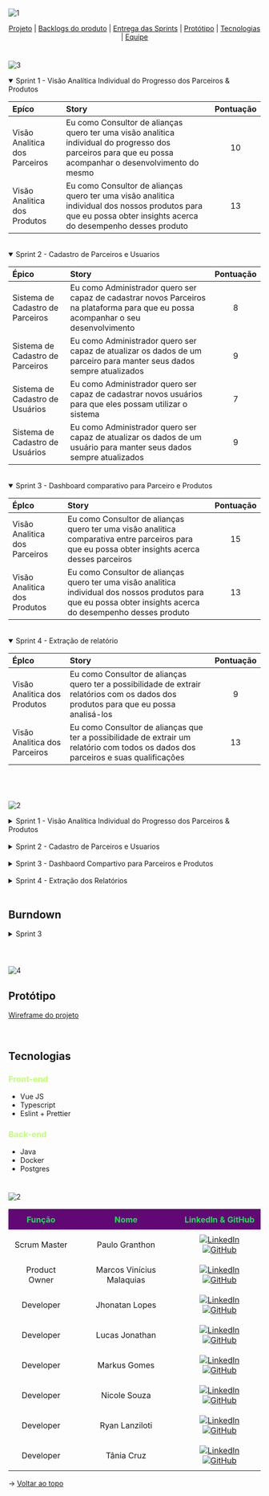 <br id="topo">![1](https://github.com/projetoKhali/api4/assets/108769169/ecda074a-ef3f-4ca5-9cf0-d4b559bcbec5)

<p align="center">
    <a href="#sobre">Projeto</a>  |
    <a href="#backlogs">Backlogs do produto</a>  |
    <a href="#entrega">Entrega das Sprints</a>  |
    <a href="#prototipo">Protótipo</a>   |
    <a href="#tecnologias">Tecnologias</a>  |
    <a href="#equipe">Equipe</a>
</p>

<span id="sobre">

<span id="backlogs">

#

![3](https://github.com/projetoKhali/api4/assets/111438883/5e49ebb5-8789-44d0-9a86-0018b7bcaa05)

<details open>
<summary>Sprint 1 - Visão Analítica Individual do Progresso dos Parceiros & Produtos </summary>


| **Epíco** | **Story** | **Pontuação** |
| :-----  | :----- | :-------------------: | 
| Visão Analitica dos Parceiros |Eu como Consultor de alianças quero ter uma visão analitica individual do progresso dos parceiros para que eu possa acompanhar o desenvolvimento do mesmo | 10	|
| Visão Analitica dos Produtos |Eu como Consultor de alianças quero ter uma visão analitica individual dos nossos produtos para que eu possa obter insights acerca do desempenho desses produto | 13 |

</details>
</br>
<details open>

<summary> Sprint 2 - Cadastro de Parceiros e Usuarios </summary>

| **Épico** | **Story** | **Pontuação** |
| :-------- | :----- | :-------------------: | 
| Sistema de Cadastro de Parceiros |Eu como Administrador quero ser capaz de cadastrar novos Parceiros na plataforma para que eu possa acompanhar o seu desenvolvimento | 8 |
| Sistema de Cadastro de Parceiros |Eu como Administrador quero ser capaz de atualizar os dados de um parceiro para manter seus dados sempre atualizados | 9 |
| Sistema de Cadastro de Usuários |Eu como Administrador quero ser capaz de cadastrar novos usuários para que eles possam utilizar o sistema | 7 |
| Sistema de Cadastro de Usuários |Eu como Administrador quero ser capaz de atualizar os dados de um usuário para manter seus dados sempre atualizados | 9 |

</details>
</br>

<details open>

<summary> Sprint 3 - Dashboard comparativo para Parceiro e Produtos </summary>

| **ÉpIco** | **Story** | **Pontuação** |
| :-------- | :----- | :-------------------: | 
| Visão Analitica dos Parceiros | Eu como Consultor de alianças quero ter uma visão analitica comparativa entre parceiros para que eu possa obter insights acerca desses parceiros | 15 |
| Visão Analitica dos Produtos |  Eu como Consultor de alianças quero ter uma visão analitica individual dos nossos produtos para que eu possa obter insights acerca do desempenho desses produto | 13 |

</details>
</br>

<details open>

<summary> Sprint 4 - Extração de relatório </summary>

| **ÉpIco** | **Story** | **Pontuação** |
| :-------- | :----- | :-------------------: | 
| Visão Analitica dos Produtos |  Eu como Consultor de alianças quero ter a possibilidade de extrair relatórios com os dados dos produtos para que eu possa analisá-los | 9 |
| Visão Analitica dos Parceiros |  Eu como Consultor de alianças que ter a possibilidade de extrair um relatório com todos os dados dos parceiros e suas qualificações | 13 |

</details>
</br>



<span id="entrega">


#

![2](https://github.com/projetoKhali/api4/assets/111438883/44b951f1-4b9e-42b8-8b17-d6fafecdfc0a)

<details>

<summary>Sprint 1 - Visão Analítica Individual do Progresso dos Parceiros & Produtos </summary>

## De 25/03 a 14/04 

### Visão Analítica Individual do Progresso dos Parceiros
  - Dashboard interativo com gráficos e métricas que mostram o progresso individual dos parceiros em relação às tracks, expertises e qualificadores, dados que serão analisados:
>* Progresso médio do parceiro por track, progresso por expertise, qauntidade de expertises concluidas e em andamentos, tempo médio de conclusão de expertise e qualificador.
  
  - Wireframe das telas do dashboard para aprovação e visualização prévia.
  - Modelagem do banco de dados com tabelas necessárias para armazenar informações sobre o progresso dos parceiros.
  - Documentação detalhada da estrutura do banco de dados, incluindo diagrama de entidade-relacionamento (DER) ou modelo relacional.

### Visão Analítica Individual dos Produtos
  - Dashboard Interativo com graficos e métricas que mostram o progresso individual das tracks suas expertises e qualificadores em relação ao parceiros, dados que serão analisados: 
  >* Média de conclusão da track, expertise e qualificador, número de parceiros por tracks e expertise, média de conclusão da expertise e qualificar.
  - Wireframe das telas do dashboard para aprovação e visualização prévia.
  - Modelagem do banco de dados com tabelas necessárias para armazenar informações sobre o progresso dos produtos.
  - Documentação detalhada da estrutura do banco de dados, incluindo diagrama de entidade-relacionamento (DER) ou modelo relacional.

</details>
</br>
<details>

<summary> Sprint 2 - Cadastro de Parceiros e Usuarios </summary>

### Formulário para Cadastro e Atualização de Parceiros:
- Desenvolvimento de uma tela com formulário intuitivo para o cadastro de novos parceiros.
- Implementação da funcionalidade de edição para parceiros já cadastrados, garantindo uma experiência contínua de gerenciamento de informações.
- Wireframe das Telas de Cadastro de Parceiros para Aprovação.

### Formulário para Cadastro e Atualização de Usuários:
- Desenvolvimento de uma tela com formulário intuitivo para o cadastro de novos usuários, garantindo uma experiência amigável e eficiente.
- Implementação da funcionalidade de edição para usuários já cadastrados, garantindo uma experiência contínua de gerenciamento de informações.
- Wireframe das Telas de Cadastro de Usuários para Aprovação.

</details>
</br>
<details>

<summary> Sprint 3 - Dashbaord Compartivo para Parceiros e Produtos </summary>

## De 06/05 a 25/05 

### Visão Analítica Comparativo entre Parceiros
  - Dashboard interativo com métricas que mostram o comparativo entre parceiros em relação às tracks, expertises, qualificadores e região, dados que serão analisados:
>* Área de atuação no BR, Tracks escolhidas, Expertises alcançadas, Certificações realizadas e Quantidade de profissionais
  - Wireframe das telas do dashboard para aprovação e visualização prévia.
 

### Visão Analítica comparativa entre Produtos
  - Dashboard Interativo com métricas que mostram o comparativo das tracks suas expertises e qualificadores em relação aos parceiros e regiões, dados que serão analisados:
  >* Número de parceiros, Número de expertises, Número de qualificadores, Tempo médio de conclusão, Percentual médio de conclusão e Taxa de abandono
  - Wireframe das telas do dashboard para aprovação e visualização prévia.

</details>
</br>
<details>

<summary> Sprint 4 - Extração dos Relatórios </summary>

### Extração de Relatórios de Parceiros
- Interface para a extração de relatórios contendo informações de todos os parceiros, incluindo: nome, ID da empresa, cidade, trilha, expertise, qualificador, data de início, data de conclusão e vencimento.
- Implementação de filtros para tornar a extração dos relatórios mais dinâmica e eficiente.

### Extração de Relatórios de Produtos
- Interface para a extração de relatórios contendo informações de todos os produtos, incluindo: nome, expertises, qualificadores e parceiros.
- Implementação de filtros para tornar a extração dos relatórios mais dinâmica e eficiente.

</details>
</br>

## Burndown

<details>
<summary> Sprint 3 </summary>

![Apresentação sem título](https://github.com/projetoKhali/api4/assets/111438883/7c257739-c2bf-46bd-9acf-7c0d976568ce)

</details>
</br>
<span id="prototipo">

#
![4](https://github.com/projetoKhali/api4/assets/111438883/88c0ad5e-a983-408d-9036-7493a7e74b7e)

## Protótipo

<span id="tecnologias">

[Wireframe do projeto](https://www.figma.com/proto/xv1PCPoN53l0FKuZaYchth/API-4-Oracle?type=design&node-id=38-2&t=7oac2UWs5HIKPzvg-1&scaling=min-zoom&page-id=0%3A1&starting-point-node-id=38%3A2&mode=design)

</br>

## Tecnologias

<h3 style="color: #C1FF72  "> Front-end </h3>

  - Vue JS
  - Typescript
  - Eslint + Prettier

<h3 style="color: #C1FF72  "> Back-end </h3>

- Java
- Docker
- Postgres

#


<span id="equipe">

![2](https://github.com/projetoKhali/api4/assets/108769169/1e5fe000-ec9e-409a-8db4-d97933b260cb)

<table style="width:100%; border-collapse: collapse;">
    <tr style="background-color: #620874; color: #06EF47;">
        <th style="text-align: center; text-align: center; padding: 10px;">Função</th>
        <th style="text-align: center; text-align: center; padding: 10px;">Nome</th>
        <th style="text-align: center; text-align: center; padding: 10px;">LinkedIn & GitHub</th>
    </tr>
    <tr>
        <td style="text-align: center; text-align: center; padding: 10px;">Scrum Master</td>
        <td style="text-align: center; text-align: center; padding: 10px;">Paulo Granthon</td>
        <td style="text-align: center; text-align: center; padding: 10px;">
            <a href="https://www.linkedin.com/in/paulo-granthon/"><img src="https://img.shields.io/badge/-Linkedin-blue?style=flat-square&logo=Linkedin&logoColor=white" alt="LinkedIn"></a>
            <a href="https://github.com/paulo-granthon"><img src="https://img.shields.io/badge/-GitHub-111217?style=flat-square&logo=github&logoColor=white" alt="GitHub"></a>
        </td>
    </tr>
    <tr>
        <td style="text-align: center; text-align: center; padding: 10px;">Product Owner</td>
        <td style="text-align: center; text-align: center; padding: 10px;">Marcos Vinícius Malaquias</td>
        <td style="text-align: center; text-align: center; padding: 10px;">
            <a href="https://www.linkedin.com/in/marcos-malaquias/"><img src="https://img.shields.io/badge/-Linkedin-blue?style=flat-square&logo=Linkedin&logoColor=white" alt="LinkedIn"></a>
            <a href="https://github.com/Incivius"><img src="https://img.shields.io/badge/-GitHub-111217?style=flat-square&logo=github&logoColor=white" alt="GitHub"></a>
        </td>
    </tr>
    <tr>
        <td style="text-align: center; text-align: center; padding: 10px;">Developer</td>
        <td style="text-align: center; text-align: center; padding: 10px;">Jhonatan Lopes</td>
        <td style="text-align: center; text-align: center; padding: 10px;">
            <a href="https://www.linkedin.com/in/jhonatan-o-lopes/"><img src="https://img.shields.io/badge/-Linkedin-blue?style=flat-square&logo=Linkedin&logoColor=white" alt="LinkedIn"></a>
            <a href="https://github.com/JhonatanLop"><img src="https://img.shields.io/badge/-GitHub-111217?style=flat-square&logo=github&logoColor=white" alt="GitHub"></a>
        </td>
    </tr>
    <tr>
        <td style="text-align: center; padding: 10px;">Developer</td>
        <td style="text-align: center; padding: 10px;">Lucas Jonathan</td>
        <td style="text-align: center; padding: 10px;">
            <a href="https://www.linkedin.com/in/lucasjonathancordeirogomes/"><img src="https://img.shields.io/badge/-Linkedin-blue?style=flat-square&logo=Linkedin&logoColor=white" alt="LinkedIn"></a>
            <a href="https://github.com/lucasjonathangomes"><img src="https://img.shields.io/badge/-GitHub-111217?style=flat-square&logo=github&logoColor=white" alt="GitHub"></a>
        </td>
    </tr>
    <tr>
        <td style="text-align: center; padding: 10px;">Developer</td>
        <td style="text-align: center; padding: 10px;">Markus Gomes</td>
        <td style="text-align: center; padding: 10px;">
            <a href="https://www.linkedin.com/in/markus-gomes-013b76250"><img src="https://img.shields.io/badge/-Linkedin-blue?style=flat-square&logo=Linkedin&logoColor=white" alt="LinkedIn"></a>
            <a href="https://github.com/markusgomes"><img src="https://img.shields.io/badge/-GitHub-111217?style=flat-square&logo=github&logoColor=white" alt="GitHub"></a>
        </td>
    </tr>
    <tr>
        <td style="text-align: center; padding: 10px;">Developer</td>
        <td style="text-align: center; padding: 10px;">Nicole Souza</td>
        <td style="text-align: center; padding: 10px;">
            <a href="https://www.linkedin.com/in/nicolem-souza/"><img src="https://img.shields.io/badge/-Linkedin-blue?style=flat-square&logo=Linkedin&logoColor=white" alt="LinkedIn"></a>
            <a href="https://github.com/NicSouza"><img src="https://img.shields.io/badge/-GitHub-111217?style=flat-square&logo=github&logoColor=white" alt="GitHub"></a>
        </td>
    </tr>
    <tr>
        <td style="text-align: center; padding: 10px;">Developer</td>
        <td style="text-align: center; padding: 10px;">Ryan Lanziloti</td>
        <td style="text-align: center; padding: 10px;">
            <a href="https://www.linkedin.com/in/ryan-lanziloti-de-faria-teixeira-67a38822b/"><img src="https://img.shields.io/badge/-Linkedin-blue?style=flat-square&logo=Linkedin&logoColor=white" alt="LinkedIn"></a>
            <a href="https://github.com/ryanlanziloti"><img src="https://img.shields.io/badge/-GitHub-111217?style=flat-square&logo=github&logoColor=white" alt="GitHub"></a>
        </td>
    </tr>
    <tr>
        <td style="text-align: center; padding: 10px;">Developer</td>
        <td style="text-align: center; padding: 10px;">Tânia Cruz</td>
        <td style="text-align: center; padding: 10px;">
            <a href="https://www.linkedin.com/in/tânia-cruz-30ab5812a/"><img src="https://img.shields.io/badge/-Linkedin-blue?style=flat-square&logo=Linkedin&logoColor=white" alt="LinkedIn"></a>
            <a href="https://github.com/taniacruzz"><img src="https://img.shields.io/badge/-GitHub-111217?style=flat-square&logo=github&logoColor=white" alt="GitHub"></a>
        </td>
    </tr>
</table>



→ [Voltar ao topo](#topo)
